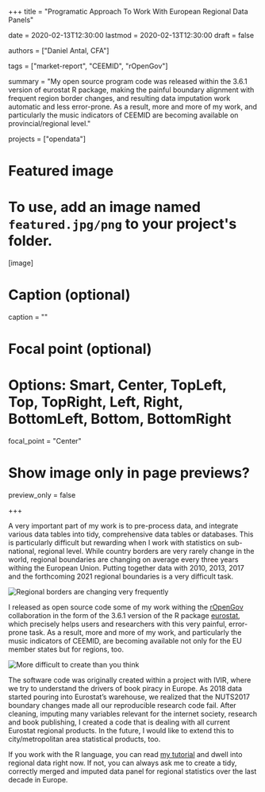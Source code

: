 +++
title = "Programatic Approach To Work With European Regional Data Panels"

date = 2020-02-13T12:30:00
lastmod = 2020-02-13T12:30:00
draft = false

authors = ["Daniel Antal, CFA"]

tags = ["market-report", "CEEMID", "rOpenGov"]

summary = "My open source program code was released within the 3.6.1 version of eurostat R package, making the painful boundary alignment with frequent region border changes, and resulting data imputation work automatic and less error-prone. As a result, more and more of my work, and particularly the music indicators of CEEMID are becoming available on provincial/regional level."

projects = ["opendata"]

# Featured image
# To use, add an image named `featured.jpg/png` to your project's folder. 
[image]
  # Caption (optional)
  caption = ""

  # Focal point (optional)
  # Options: Smart, Center, TopLeft, Top, TopRight, Left, Right, BottomLeft, Bottom, BottomRight
  focal_point = "Center"

  # Show image only in page previews?
  preview_only = false

+++


A very important part of my work is to pre-process data, and integrate various data tables into tidy, comprehensive data tables or databases.  This is particularly difficult but rewarding when I work with statistics on sub-national, regional level.  While country borders are very rarely change in the world, regional boundaries are changing on average every three years withing the European Union. Putting together data with 2010, 2013, 2017 and the forthcoming 2021 regional boundaries is a very difficult task.

![Regional borders are changing very frequently](/img/nuts_history.png)

I released as open source code some of my work withing the [rOpenGov](http://ropengov.github.io/) collaboration in the form of the 3.6.1 version of the R package [eurostat](http://ropengov.github.io/eurostat/), which precisely helps users and researchers with this very painful, error-prone task.  As a result, more and more of my work, and particularly the music indicators of CEEMID, are becoming available not only for the EU member states but for regions, too.  

![More difficult to create than you think](/img/dataanimation/gerd_by_region.gif)

The software code was originally created within a project with IVIR, where we try to understand the drivers of book piracy in Europe.  As 2018 data started pouring into Eurostat’s warehouse, we realized that the NUTS2017 boundary changes made all our reproducible research code fail.   After cleaning, imputing many variables relevant for the internet society, research and book publishing, I created a code that is dealing with all current Eurostat regional products. In the future, I would like to extend this to city/metropolitan area statistical products, too.

If you work with the R language, you can read [my tutorial](http://ropengov.github.io/eurostat/articles/website/regional_data.html) and dwell into regional data right now. If not, you can always ask me to create a tidy, correctly merged and imputed data panel for regional statistics over the last decade in Europe.